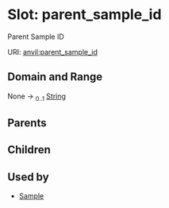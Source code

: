 
# Slot: parent_sample_id

Parent Sample ID

URI: [anvil:parent_sample_id](https://anvilproject.org/acr-harmonized-data-model/parent_sample_id)


## Domain and Range

None &#8594;  <sub>0..1</sub> [String](types/String.md)

## Parents


## Children


## Used by

 * [Sample](Sample.md)
